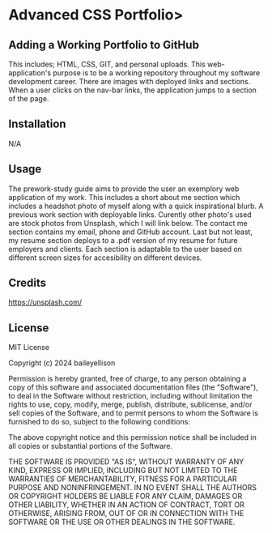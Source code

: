 # Advanced CSS Portfolio>

## Adding a Working Portfolio to GitHub

This includes; HTML, CSS, GIT, and personal uploads. This web-application's purpose is to be a working repository throughout my software development career. There are images with deployed links and sections. When a user clicks on the nav-bar links, the application jumps to a section of the page.

## Installation

N/A

## Usage

The prework-study guide aims to provide the user an exemplory web application of my work. This includes a short about me section which includes a headshot photo of myself along with a quick inspirational blurb. A previous work section with deployable links. Curently other photo's used are stock photos from Unsplash, which I will link below. The contact me section contains my email, phone and GitHub account. Last but not least, my resume section deploys to a .pdf version of my resume for future employers and clients. Each section is adaptable to the user based on different screen sizes for accesibility on different devices. 

## Credits

https://unsplash.com/

## License

MIT License

Copyright (c) 2024 baileyellison

Permission is hereby granted, free of charge, to any person obtaining a copy
of this software and associated documentation files (the "Software"), to deal
in the Software without restriction, including without limitation the rights
to use, copy, modify, merge, publish, distribute, sublicense, and/or sell
copies of the Software, and to permit persons to whom the Software is
furnished to do so, subject to the following conditions:

The above copyright notice and this permission notice shall be included in all
copies or substantial portions of the Software.

THE SOFTWARE IS PROVIDED "AS IS", WITHOUT WARRANTY OF ANY KIND, EXPRESS OR
IMPLIED, INCLUDING BUT NOT LIMITED TO THE WARRANTIES OF MERCHANTABILITY,
FITNESS FOR A PARTICULAR PURPOSE AND NONINFRINGEMENT. IN NO EVENT SHALL THE
AUTHORS OR COPYRIGHT HOLDERS BE LIABLE FOR ANY CLAIM, DAMAGES OR OTHER
LIABILITY, WHETHER IN AN ACTION OF CONTRACT, TORT OR OTHERWISE, ARISING FROM,
OUT OF OR IN CONNECTION WITH THE SOFTWARE OR THE USE OR OTHER DEALINGS IN THE
SOFTWARE.
